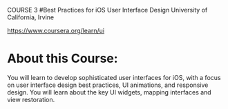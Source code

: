 COURSE 3
#Best Practices for iOS User Interface Design
University of California, Irvine

https://www.coursera.org/learn/ui

# About this Course:
You will learn to develop sophisticated user interfaces for iOS, with a focus on user interface design best practices, UI animations, and responsive design. You will learn about the key UI widgets, mapping interfaces and view restoration.

